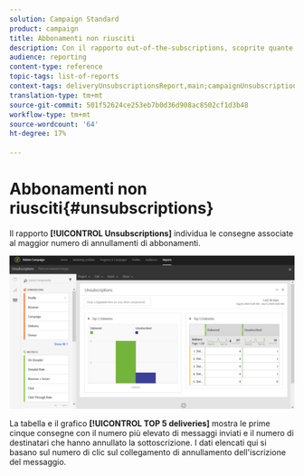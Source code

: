 ```yaml
---
solution: Campaign Standard
product: campaign
title: Abbonamenti non riusciti
description: Con il rapporto out-of-the-subscriptions, scoprite quante volte i clienti hanno annullato la sottoscrizione alle vostre consegne.
audience: reporting
content-type: reference
topic-tags: list-of-reports
context-tags: deliveryUnsubscriptionsReport,main;campaignUnsubscriptionsReport,main;programUnsubscriptionsReport,main
translation-type: tm+mt
source-git-commit: 501f52624ce253eb7b0d36d908ac8502cf1d3b48
workflow-type: tm+mt
source-wordcount: '64'
ht-degree: 17%

---
```



# Abbonamenti non riusciti{#unsubscriptions}

Il rapporto **[!UICONTROL Unsubscriptions]** individua le consegne associate al maggior numero di annullamenti di abbonamenti.

![](assets/delivery_reports_unsub.png)

La tabella e il grafico **[!UICONTROL TOP 5 deliveries]** mostra le prime cinque consegne con il numero più elevato di messaggi inviati e il numero di destinatari che hanno annullato la sottoscrizione. I dati elencati qui si basano sul numero di clic sul collegamento di annullamento dell&#39;iscrizione del messaggio.
